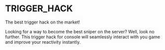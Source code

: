 # TRIGGER_HACK
The best trigger hack on the market!

Looking for a way to become the best sniper on the server? Well, look no further. This trigger hack for console will seamlessly interact with you game and improve your reactivity instantly.
